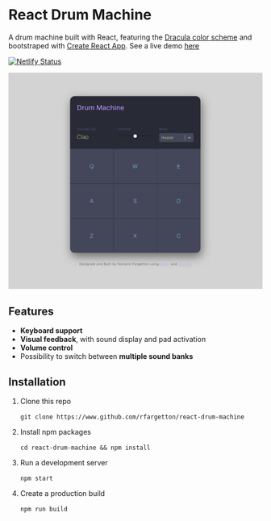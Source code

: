 # React Drum Machine

A drum machine built with React, featuring the [Dracula color scheme](https://github.com/dracula/dracula-theme) and bootstraped with [Create React App](https://github.com/facebook/create-react-app). See a live demo [here](https://drum.romaricfargetton.com)

[![Netlify Status](https://api.netlify.com/api/v1/badges/2c9201bb-d2cb-4217-a64a-87b13ed26d36/deploy-status)](https://app.netlify.com/sites/reverent-mccarthy-b645e6/deploys)

![Drum Machine Screenshot](assets/img/drum-machine-screenshot1.png)

## Features

- **Keyboard support**
- **Visual feedback**, with sound display and pad activation
- **Volume control**
- Possibility to switch between **multiple sound banks**

## Installation

1. Clone this repo
    ```
    git clone https://www.github.com/rfargetton/react-drum-machine
    ``` 
2. Install npm packages
    ```
    cd react-drum-machine && npm install
    ```
3. Run a development server
    ```
    npm start
    ```
4. Create a production build
    ```
    npm run build
    ```
